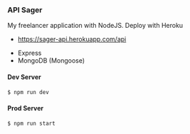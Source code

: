 ### API Sager ###

My freelancer application with NodeJS. Deploy with Heroku

* https://sager-api.herokuapp.com/api

- Express
- MongoDB (Mongoose)

#### Dev Server ####
```sh
$ npm run dev
```

#### Prod Server ####
```sh
$ npm run start
```